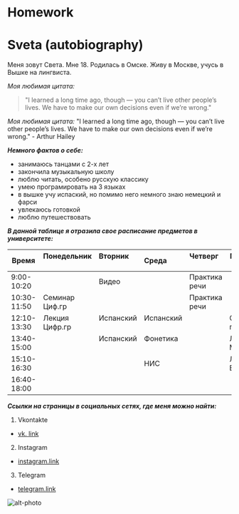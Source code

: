 # Homework

# Sveta (autobiography)
Меня зовут Света. Мне 18. Родилась в Омске. Живу в Москве, учусь в Вышке на лингвиста.

*Моя любимая цитата:*
> "I learned a long time ago, though — you can’t live other people’s lives. 
> We have to make our own decisions even if we’re wrong."


*Моя любимая цитата:* "I learned a long time ago, though — you can’t live other people’s lives. We have to make our own decisions even if we’re wrong." - Arthur Hailey

**_Немного фактов о себе:_**
* занимаюсь танцами с 2-х лет
* закончила музыкальную школу 
* люблю читать, особено русскую классику
* умею програмировать на 3 языках 
* в вышке учу испаский, но помимо него немного знаю немецкий и фарси 
* увлекаюсь готовкой 
* люблю путешествовать 

**_В данной таблице я отразила свое расписание предметов в университете:_**

| Время        | Понедельник   | Вторник       | Среда          | Четверг       | Пятница        | Суббота      |
|--------------| --------------|:--------------| ---------------|-------------- |----------------|--------------|
|9:00-10:20    |               | Видео         |                | Практика речи |                |              |
|10:30-11:50   | Семинар Циф.гр|               |                | Практика речи |                |              |
|12:10-13:30   | Лекция Цифр.гр| Испанский     | Испанский      |               | Семинар по ВКБ |              |
|13:40-15:00   |               | Испанский     | Фонетика       |               | Лекция МКН     | Грамматика   |
|15:10-16:30   |               |               | НИС            |               | Лекция ВКБ     | Грамматика   |
|16:40-18:00   |               |               |                |               |                | Латинский    |
     


**_Ссылки на страницы в социальных сетях, где меня можно найти:_**
1. Vkontakte
  * [vk. link](https://vk.com/id382602195)
  
2. Instagram
  * [instagram.link](https://www.instagram.com/snovivi/?hl=ru)

3. Telegram
  * [telegram.link](https://t.me/snovivi)
  

![alt-photo](https://pp.userapi.com/c836638/v836638195/694ae/GLX-Byx6-Yo.jpg)


